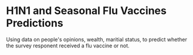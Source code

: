 # H1N1 and Seasonal Flu Vaccines Predictions

Using data on people's opinions, wealth, maritial status, to predict whether the survey responent received a flu vaccine or not. 